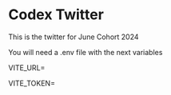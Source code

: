 # Codex Twitter

This is the twitter for June Cohort 2024

You will need a .env file with the next variables

VITE_URL=

VITE_TOKEN= 
